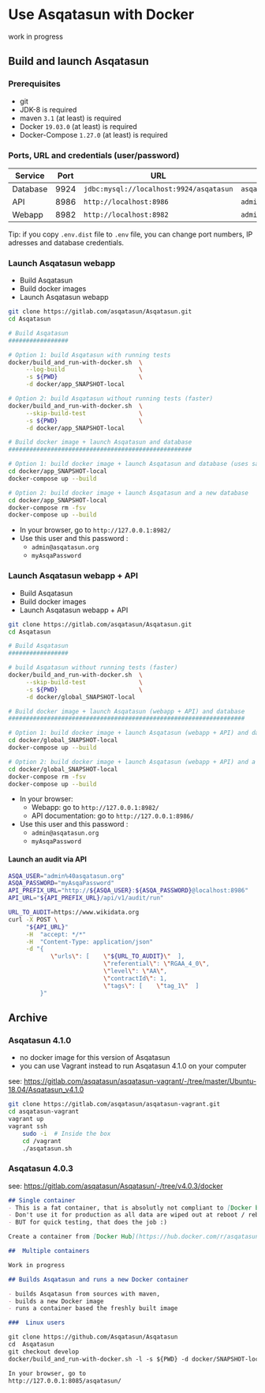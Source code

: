 
# Use Asqatasun with Docker

work in progress

## Build and launch Asqatasun 

### Prerequisites
* git
* JDK-8 is required
* maven `3.1` (at least) is required
* Docker `19.03.0` (at least) is required
* Docker-Compose `1.27.0` (at least) is required

### Ports, URL and credentials (user/password)

| Service  | Port | URL                                     | User                         | Password                        |
|----------|------|-----------------------------------------|------------------------------|---------------------------------|
| Database | 9924 | `jdbc:mysql://localhost:9924/asqatasun` | `asqatasunDatabaseUserLogin` | `asqatasunDatabaseUserP4ssword` |
| API      | 8986 | `http://localhost:8986`                 | `admin@asqatasun.org`        | `myAsqaPassword`                |
| Webapp   | 8982 | `http://localhost:8982`                 | `admin@asqatasun.org`        | `myAsqaPassword`                |

Tip: if you copy `.env.dist` file to `.env` file, you can change port numbers, IP adresses and database credentials.

### Launch Asqatasun webapp

- Build Asqatasun
- Build docker images
- Launch Asqatasun webapp

```bash
git clone https://gitlab.com/asqatasun/Asqatasun.git
cd Asqatasun

# Build Asqatasun
#################

# Option 1: build Asqatasun with running tests 
docker/build_and_run-with-docker.sh  \
     --log-build                     \
     -s ${PWD}                       \
     -d docker/app_SNAPSHOT-local 

# Option 2: build Asqatasun without running tests (faster)
docker/build_and_run-with-docker.sh  \
     --skip-build-test               \
     -s ${PWD}                       \
     -d docker/app_SNAPSHOT-local 

# Build docker image + launch Asqatasun and database
####################################################

# Option 1: build docker image + launch Asqatasun and database (uses same database, if it already exists)
cd docker/app_SNAPSHOT-local
docker-compose up --build

# Option 2: build docker image + launch Asqatasun and a new database
cd docker/app_SNAPSHOT-local
docker-compose rm -fsv
docker-compose up --build
```

* In your browser, go to `http://127.0.0.1:8982/` 
* Use this user and this password :
    * `admin@asqatasun.org`
    * `myAsqaPassword`
    
    
### Launch Asqatasun webapp + API

- Build Asqatasun
- Build docker images
- Launch Asqatasun webapp + API

```bash
git clone https://gitlab.com/asqatasun/Asqatasun.git
cd Asqatasun

# Build Asqatasun
#################

# build Asqatasun without running tests (faster)
docker/build_and_run-with-docker.sh  \
     --skip-build-test               \
     -s ${PWD}                       \
     -d docker/global_SNAPSHOT-local

# Build docker image + launch Asqatasun (webapp + API) and database
###################################################################

# Option 1: build docker image + launch Asqatasun (webapp + API) and database (uses same database, if it already exists)
cd docker/global_SNAPSHOT-local
docker-compose up --build

# Option 2: build docker image + launch Asqatasun (webapp + API) and a new database
cd docker/global_SNAPSHOT-local
docker-compose rm -fsv
docker-compose up --build
```

* In your browser:
  - Webapp: go to `http://127.0.0.1:8982/` 
  - API documentation: go to `http://127.0.0.1:8986/` 
* Use this user and this password :
    * `admin@asqatasun.org`
    * `myAsqaPassword`

#### Launch an audit via API
```bash
ASQA_USER="admin%40asqatasun.org" 
ASQA_PASSWORD="myAsqaPassword"
API_PREFIX_URL="http://${ASQA_USER}:${ASQA_PASSWORD}@localhost:8986"
API_URL="${API_PREFIX_URL}/api/v1/audit/run"

URL_TO_AUDIT=https://www.wikidata.org
curl -X POST \
     "${API_URL}"                                                             \
     -H  "accept: */*"                                                        \
     -H  "Content-Type: application/json"                                     \
     -d "{                                                                    \
            \"urls\": [    \"${URL_TO_AUDIT}\"  ],                            \
                           \"referential\": \"RGAA_4_0\",                     \
                           \"level\": \"AA\",                                 \
                           \"contractId\": 1,                                 \
                           \"tags\": [    \"tag_1\"  ]                        \
         }"
```


## Archive

### Asqatasun 4.1.0
- no docker image for this version of Asqatasun
- you can use Vagrant instead to run Asqatasun 4.1.0 on your computer

see: https://gitlab.com/asqatasun/asqatasun-vagrant/-/tree/master/Ubuntu-18.04/Asqatasun_v4.1.0

```bash
git clone https://gitlab.com/asqatasun/asqatasun-vagrant.git
cd asqatasun-vagrant
vagrant up
vagrant ssh
    sudo -i  # Inside the box
    cd /vagrant
    ./asqatasun.sh
```


### Asqatasun 4.0.3
see: https://gitlab.com/asqatasun/Asqatasun/-/tree/v4.0.3/docker

```markdown
## Single container
- This is a fat container, that is absolutly not compliant to [Docker best-practices](https://docs.docker.com/engine/userguide/eng-image/dockerfile_best-practices/)
- Don't use it for production as all data are wiped out at reboot / rebuild
- BUT for quick testing, that does the job :)

Create a container from [Docker Hub](https://hub.docker.com/r/asqatasun/asqatasun/)

##  Multiple containers

Work in progress

## Builds Asqatasun and runs a new Docker container

- builds Asqatasun from sources with maven,
- builds a new Docker image
- runs a container based the freshly built image

###  Linux users

git clone https://github.com/Asqatasun/Asqatasun
cd  Asqatasun
git checkout develop
docker/build_and_run-with-docker.sh -l -s ${PWD} -d docker/SNAPSHOT-local

In your browser, go to
http://127.0.0.1:8085/asqatasun/
````
